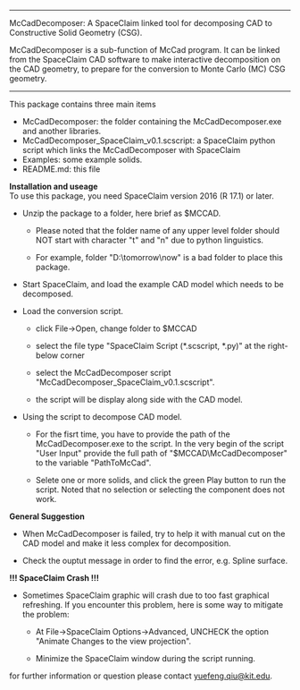 **************************************************************************************
McCadDecomposer: A SpaceClaim linked tool for decomposing CAD to Constructive Solid Geometry (CSG). 

McCadDecomposer is a sub-function of McCad program. It can be linked from the SpaceClaim CAD software to make interactive decomposition on the CAD geometry, to prepare for the conversion to Monte Carlo (MC) CSG geometry.

**************************************************************************************

This package contains three main items

  * McCadDecomposer: the folder containing the McCadDecomposer.exe and another libraries. 
  * McCadDecomposer_SpaceClaim_v0.1.scscript: a SpaceClaim python script which links the McCadDecomposer with SpaceClaim
  * Examples: some example solids.
  * README.md: this file

********Installation and useage********  
To use this package, you need SpaceClaim version 2016 (R 17.1) or later.

* Unzip the package to a folder, here brief as $MCCAD. 
   * Please noted that the folder name of any upper level folder should NOT start with character "t" and "n" due to python linguistics. 
   
   * For example, folder "D:\tomorrow\now" is a bad folder to place this package. 

* Start SpaceClaim, and load the example CAD model which needs to be decomposed.

* Load the conversion script. 
   * click File->Open, change folder to $MCCAD 
   
   * select the file type "SpaceClaim Script (*.scscript, *.py)" at the right-below corner    
   
   * select the McCadDecomposer script "McCadDecomposer_SpaceClaim_v0.1.scscript". 
   * the script will be display along side with the CAD model.

* Using the script to decompose CAD model.
   * For the fisrt time, you have to provide the path of the McCadDecomposer.exe to the script. In the very begin of the script "User Input" provide the full path of "$MCCAD\McCadDecomposer" to the variable "PathToMcCad". 
   
   * Selete one or more solids, and click the green Play button to run the script. Noted that no selection or selecting the component does not work.

********General Suggestion********    

* When McCadDecomposer is failed, try to help it with manual cut on the CAD model and make it less complex for decomposition.

* Check the ouptut message in order to find the error, e.g. Spline surface. 

********!!! SpaceClaim Crash !!!********  
* Sometimes SpaceClaim graphic will crash due to too fast graphical refreshing. If you encounter this problem, here is some way to mitigate the problem:
   
   * At File->SpaceClaim Options->Advanced, UNCHECK the option "Animate Changes to the view projection".
   
   * Minimize the SpaceClaim window during the script running. 
   

for further information or question please contact yuefeng.qiu@kit.edu. 
   
